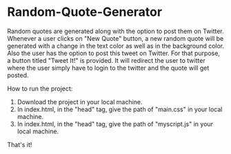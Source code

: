 # Random-Quote-Generator
Random quotes are generated along with the option to post them on Twitter.
Whenever a user clicks on "New Quote" button, a new random quote will be generated with a change in the text color as well as in the background color.
Also the user has the option to post this tweet on Twitter. For that purpose, a button titled "Tweet It!" is provided. It will redirect the user to twitter where the user simply have to login to the twitter and the quote will get posted.

How to run the project:
1. Download the project in your local machine.
2. In index.html, in the "head" tag, give the path of "main.css" in your local machine.
3. In index.html, in the "head" tag, give the path of "myscript.js" in your local machine.

That's it!
